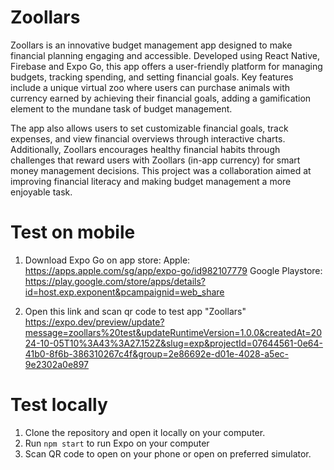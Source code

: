 # Zoollars

Zoollars is an innovative budget management app designed to make financial planning engaging and accessible. Developed using React Native, Firebase and Expo Go, this app offers a user-friendly platform for managing budgets, tracking spending, and setting financial goals. Key features include a unique virtual zoo where users can purchase animals with currency earned by achieving their financial goals, adding a gamification element to the mundane task of budget management.

The app also allows users to set customizable financial goals, track expenses, and view financial overviews through interactive charts. Additionally, Zoollars encourages healthy financial habits through challenges that reward users with Zoollars (in-app currency) for smart money management decisions. This project was a collaboration aimed at improving financial literacy and making budget management a more enjoyable task.

# Test on mobile
1. Download Expo Go on app store: 
Apple: https://apps.apple.com/sg/app/expo-go/id982107779
Google Playstore: https://play.google.com/store/apps/details?id=host.exp.exponent&pcampaignid=web_share

2. Open this link and scan qr code to test app "Zoollars"
https://expo.dev/preview/update?message=zoollars%20test&updateRuntimeVersion=1.0.0&createdAt=2024-10-05T10%3A43%3A27.152Z&slug=exp&projectId=07644561-0e64-41b0-8f6b-386310267c4f&group=2e86692e-d01e-4028-a5ec-9e2302a0e897

# Test locally
1. Clone the repository and open it locally on your computer.
2. Run `npm start` to run Expo on your computer
3. Scan QR code to open on your phone or open on preferred simulator.
